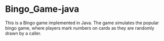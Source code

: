 # Bingo_Game-java


This is a Bingo game implemented in Java. The game simulates the popular bingo game, where players mark numbers on cards as they are randomly drawn by a caller.

